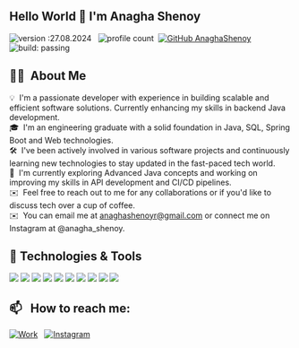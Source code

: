 ## Hello World 👋 I'm Anagha Shenoy

<!--
**AnaghaShenoy/AnaghaShenoy** is a ✨ _special_ ✨ repository because its `README.md` (this file) appears on your GitHub profile.

Here are some ideas to get you started:

- 🔭 I’m currently working on ...
- 🌱 I’m currently learning ...
- 👯 I’m looking to collaborate on ...
- 🤔 I’m looking for help with ...
- 💬 Ask me about ...
- 📫 How to reach me: ...
- 😄 Pronouns: ...
- ⚡ Fun fact: ...
-->

![version :27.08.2024](https://img.shields.io/badge/version-27.08.2024-informational) &nbsp;
![profile count](https://komarev.com/ghpvc/?username=AnaghaShenoy&color=blue)&nbsp;
[![GitHub AnaghaShenoy](https://img.shields.io/github/followers/AnaghaShenoy?label=follow&style=social)](https://github.com/AnaghaShenoy)&nbsp;
![build: passing](https://img.shields.io/badge/build-passing-success)

## 👩‍💻 &nbsp;About Me

💡 &nbsp;I'm a passionate developer with experience in building scalable and efficient software solutions. Currently enhancing my skills in backend Java development.\
🎓 &nbsp;I'm an engineering graduate with a solid foundation in Java, SQL, Spring Boot and Web technologies.\
🛠 &nbsp;I've been actively involved in various software projects and continuously learning new technologies to stay updated in the fast-paced tech world.\
🌱 &nbsp;I'm currently exploring Advanced Java concepts and working on improving my skills in API development and CI/CD pipelines.\
✉️ &nbsp;Feel free to reach out to me for any collaborations or if you'd like to discuss tech over a cup of coffee.\
✉️ &nbsp;You can email me at anaghashenoyr@gmail.com or connect me on Instagram at @anagha_shenoy.

## 🔧 Technologies & Tools
![](https://img.shields.io/badge/Code-Java-informational?style=flat&logo=java&logoColor=white&color=2bbc8a)
![](https://img.shields.io/badge/Code-SQL-informational?style=flat&logo=postgresql&logoColor=white&color=2bbc8a)
![](https://img.shields.io/badge/Code-JavaScript-informational?style=flat&logo=javascript&logoColor=white&color=2bbc8a)
![](https://img.shields.io/badge/Tools-SpringBoot-informational?style=flat&logo=spring&logoColor=white&color=2bbc8a)
![](https://img.shields.io/badge/Tools-Ansible-informational?style=flat&logo=ansible&logoColor=white&color=2bbc8a)
![](https://img.shields.io/badge/Tools-Git-informational?style=flat&logo=git&logoColor=white&color=2bbc8a)
![](https://img.shields.io/badge/Tools-Docker-informational?style=flat&logo=docker&logoColor=white&color=2bbc8a)
![](https://img.shields.io/badge/Cloud-AWS-informational?style=flat&logo=amazonaws&logoColor=white&color=2bbc8a)
![](https://img.shields.io/badge/Editor-Eclipse-informational?style=flat&logo=eclipseide&logoColor=white&color=2bbc8a)
![](https://img.shields.io/badge/Editor-VSCode-informational?style=flat&logo=visualstudiocode&logoColor=white&color=2bbc8a)

## 📫 &nbsp; How to reach me:
<a href="mailto:anaghashenoyr@gmail.com"><img alt="Work" src="https://img.shields.io/badge/Gmail-D14836?style=flat&logo=gmail&logoColor=white" /></a> &nbsp;
<a href="https://www.instagram.com/anagha_shenoy/" target="_blank">
    <img alt="Instagram" src="https://img.shields.io/badge/Instagram-E4405F?style=flat&logo=instagram&logoColor=white" />
</a>

<!--
## If you like what I do
<a href="https://www.buymeacoffee.com/anaghashenoy" target="_blank"><img src="https://cdn.buymeacoffee.com/buttons/v2/default-red.png" alt="Buy Me a Coffee" width="150" ></a>
-->
